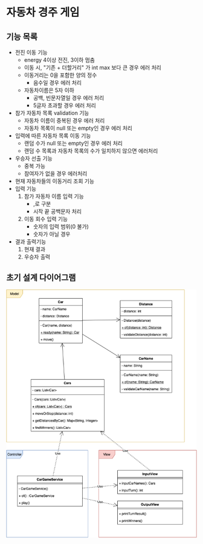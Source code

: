 # 자동차 경주 게임
## 기능 목록
- 전진 이동 기능
  - energy 4이상 전진, 3이하 멈춤
  - 이동 시, "기존 + 더할거리" 가 int max 보다 큰 경우 에러 처리
  - 이동거리는 0을 포함한 양의 정수
    - 음수일 경우 에러 처리
  - 자동차이름은 5자 이하
    - 공백, 빈문자열일 경우 에러 처리
    - 5글자 초과할 경우 에러 처리
- 참가 자동차 목록 validation 기능
  - 자동차 이름이 중복된 경우 에러 처리
  - 자동차 목록이 null 또는 empty인 경우 에러 처리
- 입력에 따른 자동차 목록 이동 기능
  - 랜덤 수가 null 또는 empty인 경우 에러 처리 
  - 랜덤 수 목록과 자동차 목록의 수가 일치하지 않으면 에러처리
- 우승자 선출 기능
    - 중복 가능
    - 참여자가 없을 경우 에러처리
- 현재 자동차들의 이동거리 조회 기능
- 입력 기능
  1. 참가 자동차 이름 입력 기능
     - ,로 구분
     - 시작 끝 공백문자 처리
  2. 이동 회수 입력 기능
     - 숫자의 입력 범위(0 불가)
     - 숫자가 아닐 경우
- 결과 출력기능
  1. 현재 결과
  2. 우승자 출력

## 초기 설계 다이어그램
![초기다이어그램](./img/클래스다이어그램(초기).png)